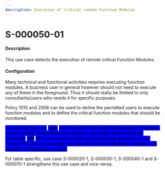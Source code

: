 ```yaml
---
description: Execution of critical remote Function Modules
---
```


# S-000050-01

#### Description

This use case detects the execution of remote critical Function Modules.

#### Configuration

Many technical and functional activities requires executing function modules. A business user in general however should not need to execute any of these in the foreground. Thus it should really be limited to only consultants/users who needs it for specific purposes.&#x20;

Policy 1010 and 2006 can be used to define the permitted users to execute function modules and to define the critical function modules that should be monitored.

<mark style="background-color:blue;">In case that you use</mark> <mark style="background-color:blue;"></mark><mark style="background-color:blue;">**both**</mark> <mark style="background-color:blue;"></mark><mark style="background-color:blue;">the Protect4S Vulnerability Management solution and Protect4S Threat Detection Solution you might want to add the Protect4S</mark> <mark style="background-color:blue;"></mark><mark style="background-color:blue;">**VM**</mark> <mark style="background-color:blue;"></mark><mark style="background-color:blue;">RFC user to policy 1010 to prevent false positives as the Protect4S VM solution might use specific Function Modules to read some specific configuration or data.</mark>

For table specific, use case S-000020-1, S-000030-1, S-000040-1 and S-000070-1 strengthens this use case and vice-versa.

